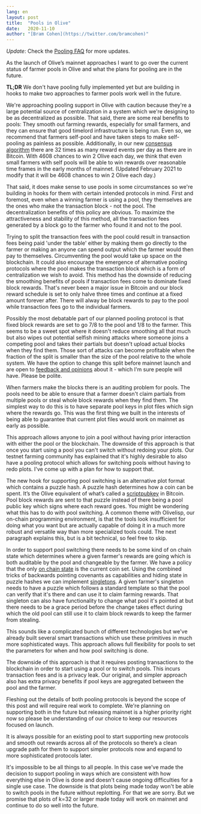 ```yaml
---
lang: en
layout: post
title:  "Pools in Olive"
date:   2020-11-10
author: "[Bram Cohen](https://twitter.com/bramcohen)"
---
```


*Update*: Check the [Pooling FAQ](https://github.com/Olive-Network/Olive-blockchain/wiki/Pooling-FAQ) for more updates.

As the launch of Olive’s mainnet approaches I want to go over the current status of farmer pools in Olive and what the plans for pooling are in the future.

**TL;DR** We don't have pooling fully implemented yet but are building in hooks to make two approaches to farmer pools work well in the future.

We're approaching pooling support in Olive with caution because they're a large potential source of centralization in a system which we're designing to be as decentralized as possible. That said, there are some real benefits to pools: They smooth out farming rewards, especially for small farmers, and they can ensure that good timelord infrastructure is being run. Even so, we recommend that farmers self-pool and have taken steps to make self-pooling as painless as possible. Additionally, in our new [consensus algorithm](/assets/Olive-New-Consensus-0.9.pdf) there are 32 times as many reward events per day as there are in Bitcoin. With 4608 chances to win 2 Olive each day, we think that even small farmers with self pools will be able to win rewards over reasonable time frames in the early months of mainnet. (Updated February 2021 to modify that it will be 4608 chances to win 2 Olive each day.)

That said, it does make sense to use pools in some circumstances so we're building in hooks for them with certain intended protocols in mind. First and foremost, even when a winning farmer is using a pool, they themselves are the ones who make the transaction block - not the pool. The decentralization benefits of this policy are obvious. To maximize the attractiveness and stability of this method, all the transaction fees generated by a block go to the farmer who found it and not to the pool.

Trying to split the transaction fees with the pool could result in transaction fees being paid 'under the table' either by making them go directly to the farmer or making an anyone can spend output which the farmer would then pay to themselves. Circumventing the pool would take up space on the blockchain. It could also encourage the emergence of alternative pooling protocols where the pool makes the transaction block which is a form of centralization we wish to avoid. This method has the downside of reducing the smoothing benefits of pools if transaction fees come to dominate fixed block rewards. That's never been a major issue in Bitcoin and our block reward schedule is set to only halve three times and continue at a fixed amount forever after. There will alway be block rewards to pay to the pool while transaction fees go to the individual farmers.

Possibly the most debatable part of our planned pooling protocol is that fixed block rewards are set to go 7/8 to the pool and 1/8 to the farmer. This seems to be a sweet spot where it doesn't reduce smoothing all that much but also wipes out potential selfish mining attacks where someone joins a competing pool and takes their partials but doesn't upload actual blocks when they find them. Those sort of attacks can become profitable when the fraction of the split is smaller than the size of the pool relative to the whole system. We have the option to change this split before mainnet launch and are open to [feedback and opinions](https://keybase.io/team/Olive_network.public) about it - which I'm sure people will have. Please be polite.

When farmers make the blocks there is an auditing problem for pools. The pools need to be able to ensure that a farmer doesn't claim partials from multiple pools or steal whole block rewards when they find them. The simplest way to do this is to have separate pool keys in plot files which sign where the rewards go. This was the first thing we built in the interests of being able to guarantee that current plot files would work on mainnet as early as possible.

This approach allows anyone to join a pool without having prior interaction with either the pool or the blockchain. The downside of this approach is that once you start using a pool you can't switch without redoing your plots. Our testnet farming community has explained that it's highly desirable to also have a pooling protocol which allows for switching pools without having to redo plots. I've come up with a plan for how to support that.

The new hook for supporting pool switching is an alternative plot format which contains a puzzle hash. A puzzle hash determines how a coin can be spent. It’s the Olive equivalent of what’s called a [scriptpubkey](https://www.mycryptopedia.com/scriptpubkey-scriptsig/) in Bitcoin. Pool block rewards are sent to that puzzle instead of there being a pool public key which signs where each reward goes. You might be wondering what this has to do with pool switching. A common theme with Olivelisp, our on-chain programming environment, is that the tools look insufficient for doing what you want but are actually capable of doing it in a much more robust and versatile way than more specialized tools could. The next paragraph explains this, but is a bit technical, so feel free to skip.

In order to support pool switching there needs to be some kind of on chain state which determines where a given farmer's rewards are going which is both auditable by the pool and changeable by the farmer. We have a policy that the only [on chain state](https://medium.com/@moonxfamily/what-is-utxo-model-how-can-blockchain-address-them-acd4856b8c56) is the current coin set. Using the combined tricks of backwards pointing covenants as capabilities and hiding state in puzzle hashes we can implement [singletons](https://en.wikipedia.org/wiki/Singleton_pattern). A given farmer's singleton needs to have a puzzle which follows a standard template so that the pool can verify that it's there and can use it to claim farming rewards. That singleton can also have functionality to change what pool it's pointed at but there needs to be a grace period before the change takes effect during which the old pool can still use it to claim block rewards to keep the farmer from stealing.

This sounds like a complicated bunch of different technologies but we've already built several smart transactions which use these primitives in much more sophisticated ways. This approach allows full flexibility for pools to set the parameters for when and how pool switching is done.

The downside of this approach is that it requires posting transactions to the blockchain in order to start using a pool or to switch pools. This incurs transaction fees and is a privacy leak. Our original, and simpler approach also has extra privacy benefits if pool keys are aggregated between the pool and the farmer.

Fleshing out the details of both pooling protocols is beyond the scope of this post and will require real work to complete. We're planning on supporting both in the future but releasing mainnet is a higher priority right now so please be understanding of our choice to keep our resources focused on launch.

It is always possible for an existing pool to start supporting new protocols and smooth out rewards across all of the protocols so there’s a clean upgrade path for them to support simpler protocols now and expand to more sophisticated protocols later.

It's impossible to be all things to all people. In this case we've made the decision to support pooling in ways which are consistent with how everything else in Olive is done and doesn't cause ongoing difficulties for a single use case. The downside is that plots being made today won't be able to switch pools in the future without replotting. For that we are sorry. But we promise that plots of k=32 or larger made today will work on mainnet and continue to do so well into the future.
